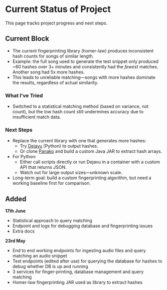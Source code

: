 # Current Status of Project
This page tracks project progress and next steps.

## Current Block
- The current fingerprinting library (homer-law) produces inconsistent hash counts for songs of similar length.
- Example: the full song used to generate the test snippet only produced ~60 hashes over 3+ minutes and consistently had the *fewest* matches. Another song had 5x more hashes.
- This leads to unreliable matching—songs with more hashes dominate the results, regardless of actual similarity.

### What I’ve Tried
- Switched to a statistical matching method (based on variance, not count), but the low hash count still undermines accuracy due to insufficient match data.

### Next Steps
- Replace the current library with one that generates more hashes:
    - Try [Dejavu](https://github.com/worldveil/dejavu) (Python) to output hashes.
    - Or clone [Panako](https://github.com/JorenSix/Panako/tree/master?tab=readme-ov-file#usage) and build a custom Java JAR to extract hash arrays.
- For Python:
    - Either call scripts directly or run Dejavu in a container with a custom API that returns JSON.
    - Watch out for large output sizes—unknown scale.
- Long-term goal: build a custom fingerprinting algorithm, but need a working baseline first for comparison.

## Added
**17th June**
- Statistical approach to query matching
- Endpoint and logs for debugging database and fingerprinting issues
- Extra docs

**23rd May**
- End to end working endpoints for ingesting audio files and query matching an audio snippet
- Test endpoints (edited after use) for querying the database for hashes to debug whether DB is up and running
- 3 services for finger-printing, database management and query matching
- Homer-law fingerprinting JAR used as library to extract hashes